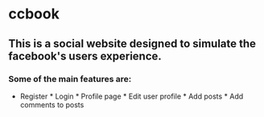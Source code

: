# ccbook
## This is a social website designed to simulate the facebook's users experience.
### Some of the main features are:
* Register * Login * Profile page * Edit user profile * Add posts * Add comments to posts 

